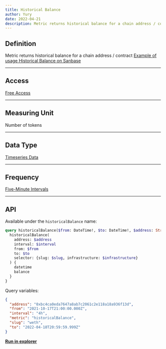 ```yaml
---
title: Historical Balance
author: Yury
date: 2022-04-21
description: Metric returns historical balance for a chain address / contract
---
```


## Definition

Metric returns historical balance for a chain address / contract
[Example of usage Historical Balance on Sanbase](https://app.santiment.net/labs/balance?address=0x876eabf441b2ee5b5b0554fd502a8e0600950cfa&assets[]=shiba-inu&from=2021-10-20T19%3A00%3A00.000Z&isLog=false&priceMetrics[]=shiba-inu&to=2022-04-21T18%3A59%3A59.999Z)

---

## Access

[Free Access](/metrics/details/access#free-access)

---

## Measuring Unit

Number of tokens

---

## Data Type

[Timeseries Data](/metrics/details/data-type#timeseries-data)

---

## Frequency

[Five-Minute Intervals](/metrics/details/frequency#five-minute-frequency)

---

## API

Available under the `historicalBalance` name:

```graphql
query historicalBalance($from: DateTime!, $to: DateTime!, $address: String!, $interval: interval!, $slug: String!, $infrastructure: String) {
  historicalBalance(
    address: $address
    interval: $interval
    from: $from
    to: $to
    selector: {slug: $slug, infrastructure: $infrastructure}
  ) {
    datetime
    balance
  }
}
```

Query variables:
```json
{
  "address": "0xbc4ca0eda7647a8ab7c2061c2e118a18a936f13d",
  "from": "2021-10-17T21:00:00.000Z",
  "interval": "4h",
  "metric": "historicalBalance",
  "slug": "weth",
  "to": "2022-04-18T20:59:59.999Z"
}
```

[**Run in explorer**](https://api.santiment.net/graphiql?query=query%20historicalBalance(%24from%3A%20DateTime!%2C%20%24to%3A%20DateTime!%2C%20%24address%3A%20String!%2C%20%24interval%3A%20interval!%2C%20%24slug%3A%20String!%2C%20%24infrastructure%3A%20String)%20%7B%0A%20%20historicalBalance(%0A%20%20%20%20address%3A%20%24address%0A%20%20%20%20interval%3A%20%24interval%0A%20%20%20%20from%3A%20%24from%0A%20%20%20%20to%3A%20%24to%0A%20%20%20%20selector%3A%20%7Bslug%3A%20%24slug%2C%20infrastructure%3A%20%24infrastructure%7D%0A%20%20)%20%7B%0A%20%20%20%20datetime%0A%20%20%20%20balance%0A%20%20%7D%0A%7D%0A&variables=%20%7B%0A%09%09%22address%22%3A%20%220xbc4ca0eda7647a8ab7c2061c2e118a18a936f13d%22%2C%0A%09%09%22from%22%3A%20%222021-10-17T21%3A00%3A00.000Z%22%2C%0A%09%09%22interval%22%3A%20%224h%22%2C%0A%09%09%22metric%22%3A%20%22historicalBalance%22%2C%0A%09%09%22slug%22%3A%20%22weth%22%2C%0A%09%09%22to%22%3A%20%222022-04-18T20%3A59%3A59.999Z%22%0A%09%7D)

